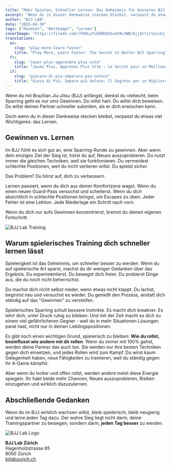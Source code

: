 ```yaml
---
title: "Mehr Spielen, Schneller Lernen: Das Geheimnis für besseres BJJ Sparring"
excerpt: "Wenn du in dieser Denkweise stecken bleibst, verpasst du etwas viel Wichtigeres: das Lernen"
author: "BJJ LAB"
date: "2025-04-30"
tags: ["Mindset", "Wettkampf", "Lernen"]
coverImage: "https://filedn.com/lPmOLyYLDG0bQGSveFAL3WB/bjjArticles/bjjLab.png"
translations:
  en:
    slug: "play-more-learn-faster"
    title: "Play More, Learn Faster: The Secret to Better BJJ Sparring"
  fr:
    slug: "jouer-plus-apprendre-plus-vite"
    title: "Jouez Plus, Apprenez Plus Vite : Le Secret pour un Meilleur Sparring en BJJ"
  it:
    slug: "giocare-di-piu-imparare-piu-veloce"
    title: "Gioca di Più, Impara più Veloce: Il Segreto per un Migliore Sparring nel BJJ"
---
```


Wenn du mit Brazilian Jiu-Jitsu (BJJ) anfängst, denkst du vielleicht, beim Sparring geht es nur ums Gewinnen. Du rollst hart. Du willst dich beweisen. Du willst deinen Partner schneller submiten, als er dich erwischen kann.

Doch wenn du in dieser Denkweise stecken bleibst, verpasst du etwas viel Wichtigeres: das Lernen.

## Gewinnen vs. Lernen

Im BJJ fühlt es sich gut an, eine Sparring-Runde zu gewinnen. Aber wenn dein einziges Ziel der Sieg ist, hörst du auf, Neues auszuprobieren. Du nutzt immer die gleichen Techniken, weil sie funktionieren. Du vermeidest schlechte Positionen, weil du nicht verlieren willst. Du spielst sicher.

Das Problem? Du hörst auf, dich zu verbessern.

Lernen passiert, wenn du dich aus deiner Komfortzone wagst. Wenn du einen neuen Guard-Pass versuchst und scheiterst. Wenn du dich absichtlich in schlechte Positionen bringst, um Escapes zu üben. Jeder Fehler ist eine Lektion. Jede Niederlage ein Schritt nach vorn.

Wenn du dich nur aufs Gewinnen konzentrierst, bremst du deinen eigenen Fortschritt.

![BJJ Lab Training](https://filedn.com/lPmOLyYLDG0bQGSveFAL3WB/bjjArticles/bjjLab.png)

## Warum spielerisches Training dich schneller lernen lässt

Spielerigkeit ist das Geheimnis, um schneller besser zu werden. Wenn du auf spielerische Art sparst, machst du dir weniger Gedanken über das Ergebnis. Du experimentierst. Du bewegst dich freier. Du probierst Dinge aus, die du noch nicht beherrschst.

Du machst dich nicht selbst nieder, wenn etwas nicht klappt. Du lachst, beginnst neu und versuchst es wieder. Du genießt den Prozess, anstatt dich ständig auf das "Gewinnen" zu versteifen.

Spielerisches Sparring schult bessere Instinkte. Es macht dich kreativer. Es lehrt dich, unter Druck ruhig zu bleiben. Und mit der Zeit macht es dich zu einem viel gefährlicheren Gegner - weil du in mehr Situationen Lösungen parat hast, nicht nur in deinen Lieblingspositionen.

Es gibt noch einen wichtigen Grund, spielerisch zu bleiben: **Wie du rollst, beeinflusst wie andere mit dir rollen**.
Wenn du immer mit 100% gehst, werden deine Partner das auch tun. Sie werden nur ihre besten Techniken gegen dich einsetzen, und jedes Rollen wird zum Kampf. Du wirst kaum Gelegenheit haben, neue Fähigkeiten zu trainieren, weil du ständig gegen ihr A-Game kämpfst.

Aber wenn du locker und offen rollst, werden andere meist diese Energie spiegeln. Ihr habt beide mehr Chancen, Neues auszuprobieren, Risiken einzugehen und wirklich dazuzulernen.

## Abschließende Gedanken

Wenn du im BJJ wirklich wachsen willst, bleib spielerisch, bleib neugierig und lerne jeden Tag dazu. Der wahre Sieg liegt nicht darin, deine Trainingspartner zu besiegen, sondern darin, **jeden Tag besser** zu werden.

![BJJ Lab Logo](https://filedn.com/lPmOLyYLDG0bQGSveFAL3WB/bjj%20logos/bjjlab.svg)

**BJJ Lab Zürich**  
Hagenholzstrasse 65  
8050 Zürich  
[bjjlabzurich.ch](https://bjjlabzurich.ch/)
